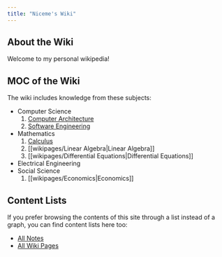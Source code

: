 ```yaml
---
title: "Niceme's Wiki"
---
```


## About the Wiki

Welcome to my personal wikipedia!

## MOC of the Wiki
The wiki includes knowledge from these subjects:
- Computer Science
	1. [Computer Architecture](wikipages/Computer%20Architecture.md)
	2. [Software Engineering](wikipages/Software%20Engineering.md)
- Mathematics
	1. [Calculus](wikipages/Calculus.md)
	2. [[wikipages/Linear Algebra|Linear Algebra]]
	3. [[wikipages/Differential Equations|Differential Equations]]
- Electrical Engineering
- Social Science
	1. [[wikipages/Economics|Economics]]


## Content Lists
If you prefer browsing the contents of this site through a list instead of a graph, you can find content lists here too:

- [All Notes](/notes)
- [All Wiki Pages](/wikipages)

